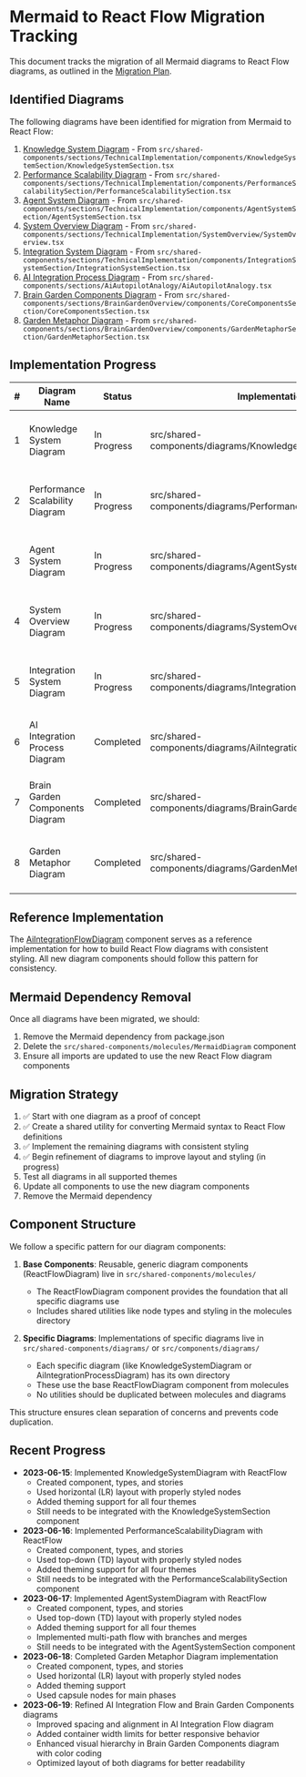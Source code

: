 # Mermaid to React Flow Migration Tracking

This document tracks the migration of all Mermaid diagrams to React Flow diagrams, as outlined in the [Migration Plan](/.brain/features/01-migration-to-react-flow.md).

## Identified Diagrams

The following diagrams have been identified for migration from Mermaid to React Flow:

1. [Knowledge System Diagram](./01-KnowledgeSystemDiagram.md) - From `src/shared-components/sections/TechnicalImplementation/components/KnowledgeSystemSection/KnowledgeSystemSection.tsx`
2. [Performance Scalability Diagram](./02-PerformanceScalabilityDiagram.md) - From `src/shared-components/sections/TechnicalImplementation/components/PerformanceScalabilitySection/PerformanceScalabilitySection.tsx`
3. [Agent System Diagram](./03-AgentSystemDiagram.md) - From `src/shared-components/sections/TechnicalImplementation/components/AgentSystemSection/AgentSystemSection.tsx`
4. [System Overview Diagram](./04-SystemOverviewDiagram.md) - From `src/shared-components/sections/TechnicalImplementation/SystemOverview/SystemOverview.tsx`
5. [Integration System Diagram](./05-IntegrationSystemDiagram.md) - From `src/shared-components/sections/TechnicalImplementation/components/IntegrationSystemSection/IntegrationSystemSection.tsx`
6. [AI Integration Process Diagram](./06-AiAutopilotAnalogy.md) - From `src/shared-components/sections/AiAutopilotAnalogy/AiAutopilotAnalogy.tsx`
7. [Brain Garden Components Diagram](./07-CoreComponentsDiagram.md) - From `src/shared-components/sections/BrainGardenOverview/components/CoreComponentsSection/CoreComponentsSection.tsx`
8. [Garden Metaphor Diagram](./08-GardenMetaphorDiagram.md) - From `src/shared-components/sections/BrainGardenOverview/components/GardenMetaphorSection/GardenMetaphorSection.tsx`

## Implementation Progress

| # | Diagram Name | Status | Implementation | Notes |
|---|-------------|--------|----------------|-------|
| 1 | Knowledge System Diagram | In Progress | src/shared-components/diagrams/KnowledgeSystemDiagram | Basic diagram implemented, needs integration with section |
| 2 | Performance Scalability Diagram | In Progress | src/shared-components/diagrams/PerformanceScalabilityDiagram | Basic diagram implemented, needs integration with section |
| 3 | Agent System Diagram | In Progress | src/shared-components/diagrams/AgentSystemDiagram | Basic diagram implemented, needs integration with section |
| 4 | System Overview Diagram | In Progress | src/shared-components/diagrams/SystemOverviewDiagram | Basic diagram implemented, needs integration with section |
| 5 | Integration System Diagram | In Progress | src/shared-components/diagrams/IntegrationSystemDiagram | Basic diagram implemented, needs integration with section |
| 6 | AI Integration Process Diagram | Completed | src/shared-components/diagrams/AiIntegrationFlowDiagram | Refined with improved spacing and responsive layout |
| 7 | Brain Garden Components Diagram | Completed | src/shared-components/diagrams/BrainGardenComponentsDiagram | Refined with improved visual hierarchy and color coding |
| 8 | Garden Metaphor Diagram | Completed | src/shared-components/diagrams/GardenMetaphorDiagram | Implementation completed, needs integration with section |

## Reference Implementation

The [AiIntegrationFlowDiagram](../../AiIntegrationFlowDiagram/AiIntegrationFlowDiagram.tsx) component serves as a reference implementation for how to build React Flow diagrams with consistent styling. All new diagram components should follow this pattern for consistency.

## Mermaid Dependency Removal

Once all diagrams have been migrated, we should:

1. Remove the Mermaid dependency from package.json
2. Delete the `src/shared-components/molecules/MermaidDiagram` component
3. Ensure all imports are updated to use the new React Flow diagram components

## Migration Strategy

1. ✅ Start with one diagram as a proof of concept
2. ✅ Create a shared utility for converting Mermaid syntax to React Flow definitions
3. ✅ Implement the remaining diagrams with consistent styling
4. ✅ Begin refinement of diagrams to improve layout and styling (in progress)
5. Test all diagrams in all supported themes
6. Update all components to use the new diagram components
7. Remove the Mermaid dependency 

## Component Structure

We follow a specific pattern for our diagram components:

1. **Base Components**: Reusable, generic diagram components (ReactFlowDiagram) live in `src/shared-components/molecules/`
   - The ReactFlowDiagram component provides the foundation that all specific diagrams use
   - Includes shared utilities like node types and styling in the molecules directory

2. **Specific Diagrams**: Implementations of specific diagrams live in `src/shared-components/diagrams/` or `src/components/diagrams/`
   - Each specific diagram (like KnowledgeSystemDiagram or AiIntegrationProcessDiagram) has its own directory
   - These use the base ReactFlowDiagram component from molecules
   - No utilities should be duplicated between molecules and diagrams

This structure ensures clean separation of concerns and prevents code duplication. 

## Recent Progress

- **2023-06-15**: Implemented KnowledgeSystemDiagram with ReactFlow
  - Created component, types, and stories
  - Used horizontal (LR) layout with properly styled nodes
  - Added theming support for all four themes
  - Still needs to be integrated with the KnowledgeSystemSection component
- **2023-06-16**: Implemented PerformanceScalabilityDiagram with ReactFlow
  - Created component, types, and stories
  - Used top-down (TD) layout with properly styled nodes
  - Added theming support for all four themes
  - Still needs to be integrated with the PerformanceScalabilitySection component
- **2023-06-17**: Implemented AgentSystemDiagram with ReactFlow
  - Created component, types, and stories
  - Used top-down (TD) layout with properly styled nodes
  - Added theming support for all four themes
  - Implemented multi-path flow with branches and merges
  - Still needs to be integrated with the AgentSystemSection component
- **2023-06-18**: Completed Garden Metaphor Diagram implementation
  - Created component, types, and stories
  - Used horizontal (LR) layout with properly styled nodes
  - Added theming support
  - Used capsule nodes for main phases
- **2023-06-19**: Refined AI Integration Flow and Brain Garden Components diagrams
  - Improved spacing and alignment in AI Integration Flow diagram
  - Added container width limits for better responsive behavior
  - Enhanced visual hierarchy in Brain Garden Components diagram with color coding
  - Optimized layout of both diagrams for better readability 